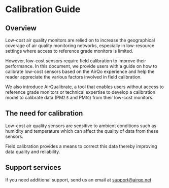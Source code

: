 # Calibration Guide

## Overview

Low-cost air quality monitors are relied on to increase the geographical coverage of air quality monitoring networks, especially in low-resource settings where access to reference grade monitors is limited.

However, low-cost sensors require field calibration to improve their performance. In this document, we provide users with a guide on how to calibrate low-cost sensors based on the AirQo experience and help the reader appreciate the various factors involved in field calibration.

We also introduce AirQualibrate, a tool that enables users without access to reference grade monitors or technical expertise to develop a calibration model to calibrate data (PM<small>2.5</small> and PM<small>10</small>) from their low-cost monitors.

## The need for calibration

Low-cost air quality sensors are sensitive to ambient conditions such as humidity and temperature which can affect the quality of data from these sensors.

Field calibration provides a means to correct this data thereby improving data quality and reliability.

## Support services

If you need additional support, send us an email at [support@airqo.net](mailto:support@airqo.net)
